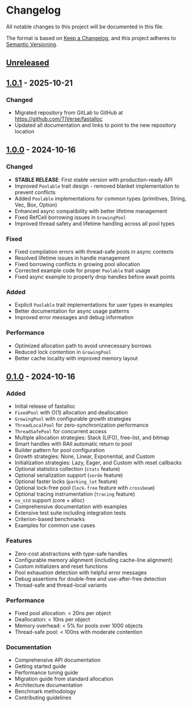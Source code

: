 # Changelog

All notable changes to this project will be documented in this file.

The format is based on [Keep a Changelog](https://keepachangelog.com/en/1.0.0/),
and this project adheres to [Semantic Versioning](https://semver.org/spec/v2.0.0.html).

## [Unreleased]

## [1.0.1] - 2025-10-21

### Changed

- Migrated repository from GitLab to GitHub at https://github.com/TIVerse/fastalloc
- Updated all documentation and links to point to the new repository location

## [1.0.0] - 2024-10-16

### Changed

- **STABLE RELEASE**: First stable version with production-ready API
- Improved `Poolable` trait design - removed blanket implementation to prevent conflicts
- Added `Poolable` implementations for common types (primitives, String, Vec, Box, Option)
- Enhanced async compatibility with better lifetime management
- Fixed RefCell borrowing issues in `GrowingPool` 
- Improved thread safety and lifetime handling across all pool types

### Fixed

- Fixed compilation errors with thread-safe pools in async contexts
- Resolved lifetime issues in handle management
- Fixed borrowing conflicts in growing pool allocation
- Corrected example code for proper `Poolable` trait usage
- Fixed async example to properly drop handles before await points

### Added

- Explicit `Poolable` trait implementations for user types in examples
- Better documentation for async usage patterns
- Improved error messages and debug information

### Performance

- Optimized allocation path to avoid unnecessary borrows
- Reduced lock contention in `GrowingPool`
- Better cache locality with improved memory layout

## [0.1.0] - 2024-10-16

### Added

- Initial release of fastalloc
- `FixedPool` with O(1) allocation and deallocation
- `GrowingPool` with configurable growth strategies
- `ThreadLocalPool` for zero-synchronization performance
- `ThreadSafePool` for concurrent access
- Multiple allocation strategies: Stack (LIFO), free-list, and bitmap
- Smart handles with RAII automatic return to pool
- Builder pattern for pool configuration
- Growth strategies: None, Linear, Exponential, and Custom
- Initialization strategies: Lazy, Eager, and Custom with reset callbacks
- Optional statistics collection (`stats` feature)
- Optional serialization support (`serde` feature)
- Optional faster locks (`parking_lot` feature)
- Optional lock-free pool (`lock-free` feature with `crossbeam`)
- Optional tracing instrumentation (`tracing` feature)
- `no_std` support (core + alloc)
- Comprehensive documentation with examples
- Extensive test suite including integration tests
- Criterion-based benchmarks
- Examples for common use cases

### Features

- Zero-cost abstractions with type-safe handles
- Configurable memory alignment (including cache-line alignment)
- Custom initializers and reset functions
- Pool exhaustion detection with helpful error messages
- Debug assertions for double-free and use-after-free detection
- Thread-safe and thread-local variants

### Performance

- Fixed pool allocation: < 20ns per object
- Deallocation: < 10ns per object
- Memory overhead: < 5% for pools over 1000 objects
- Thread-safe pool: < 100ns with moderate contention

### Documentation

- Comprehensive API documentation
- Getting started guide
- Performance tuning guide
- Migration guide from standard allocation
- Architecture documentation
- Benchmark methodology
- Contributing guidelines

[Unreleased]: https://github.com/TIVerse/fastalloc/compare/v1.0.2...HEAD
[1.0.2]: https://github.com/TIVerse/fastalloc/compare/v1.0.1...v1.0.2
[1.0.1]: https://github.com/TIVerse/fastalloc/compare/v1.0.0...v1.0.1
[1.0.0]: https://github.com/TIVerse/fastalloc/compare/v0.1.0...v1.0.0
[0.1.0]: https://github.com/TIVerse/fastalloc/releases/tag/v0.1.0
